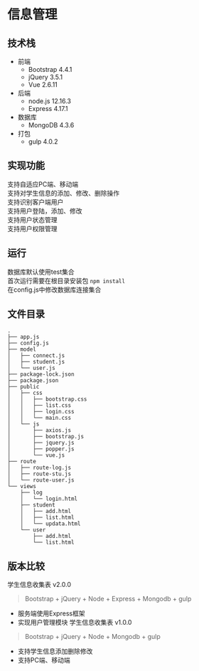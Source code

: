 # 信息管理
## 技术栈
- 前端
  - Bootstrap 4.4.1
  - jQuery 3.5.1
  - Vue 2.6.11
- 后端
  - node.js 12.16.3
  - Express 4.17.1
- 数据库
  - MongoDB 4.3.6
- 打包
  - gulp 4.0.2

## 实现功能
支持自适应PC端、移动端  
支持对学生信息的添加、修改、删除操作  
支持识别客户端用户  
支持用户登陆，添加、修改  
支持用户状态管理  
支持用户权限管理  

## 运行
数据库默认使用test集合  
首次运行需要在根目录安装包 `npm install`  
在config.js中修改数据库连接集合

## 文件目录
```
.
├── app.js
├── config.js
├── model
│   ├── connect.js
│   ├── student.js
│   └── user.js
├── package-lock.json
├── package.json
├── public
│   ├── css
│   │   ├── bootstrap.css
│   │   ├── list.css
│   │   ├── login.css
│   │   └── main.css
│   └── js
│       ├── axios.js
│       ├── bootstrap.js
│       ├── jquery.js
│       ├── popper.js
│       └── vue.js
├── route
│   ├── route-log.js
│   ├── route-stu.js
│   └── route-user.js
└── views
    ├── log
    │   └── login.html
    ├── student
    │   ├── add.html
    │   ├── list.html
    │   └── updata.html
    └── user
        ├── add.html
        └── list.html
```
## 版本比较
学生信息收集表 v2.0.0
>Bootstrap + jQuery + Node + Express + Mongodb + gulp
- 服务端使用Express框架
- 实现用户管理模块
学生信息收集表 v1.0.0
>Bootstrap + jQuery + Node + Mongodb + gulp
- 支持学生信息添加删除修改
- 支持PC端、移动端